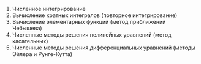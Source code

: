 

1. Численное интегрирование
2. Вычисление кратных интегралов (повторное интегрирование)
3. Вычисление элементарных функций (метод приближений Чебышева)
4. Численные методы решения нелинейных уравнений (метод касательных)
5. Численные методы решения дифференциальных уравнений (методы Эйлера и Рунге-Кутта)
